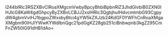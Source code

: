 I244blRlc3RSZXBvClRoaXMgcmVwbyBpcyBhbiBpbnRlZ3JhdGlvbiB0ZXN0IHJlcG8KaW4gdGhpcyByZXBvLCBJJ2xsIHRlc3QgbjhuIHdvcmtmbG93CgpydW4gbmVvIHJ1bgpoZWxsbyBtci4gYW5kZXJzb24KdGF0YWFhCnRoaXMgaXMgbm90IHJlYWwKYWdlbnQgc21pdGgKZ28gb251ciBnbwpnb3kgZ295CmFnZW50IG91dHB1dAo=